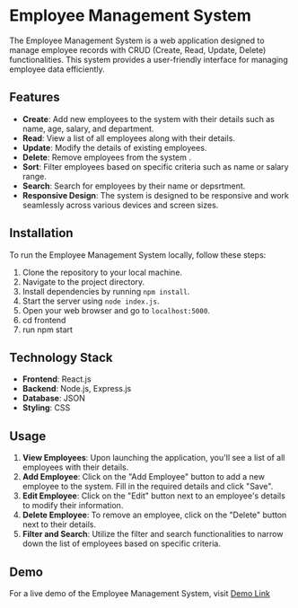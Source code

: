 # Employee Management System

The Employee Management System is a web application designed to manage employee records with CRUD (Create, Read, Update, Delete) functionalities. This system provides a user-friendly interface for managing employee data efficiently.

## Features

- **Create**: Add new employees to the system with their details such as name, age, salary, and department.
- **Read**: View a list of all employees along with their details.
- **Update**: Modify the details of existing employees.
- **Delete**: Remove employees from the system
.
- **Sort**: Filter employees based on specific criteria such as name or salary range.
- **Search**: Search for employees by their name or depsrtment.
- **Responsive Design**: The system is designed to be responsive and work seamlessly across various devices and screen sizes.

## Installation

To run the Employee Management System locally, follow these steps:

1. Clone the repository to your local machine.
2. Navigate to the project directory.
3. Install dependencies by running `npm install`.
4. Start the server using `node index.js`.
5. Open your web browser and go to `localhost:5000`.
6. cd frontend
7. run npm start

## Technology Stack

- **Frontend**: React.js
- **Backend**: Node.js, Express.js
- **Database**: JSON
- **Styling**: CSS

## Usage

1. **View Employees**: Upon launching the application, you'll see a list of all employees with their details.
2. **Add Employee**: Click on the "Add Employee" button to add a new employee to the system. Fill in the required details and click "Save".
3. **Edit Employee**: Click on the "Edit" button next to an employee's details to modify their information.
4. **Delete Employee**: To remove an employee, click on the "Delete" button next to their details.
5. **Filter and Search**: Utilize the filter and search functionalities to narrow down the list of employees based on specific criteria.

## Demo

For a live demo of the Employee Management System, visit [Demo Link](https://simpplr-employee-management-system.onrender.com/)


